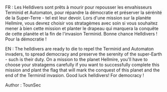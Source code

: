 FR : Les Helldivers sont prêts à mourir pour repousser les envahisseurs Terminid et Automaton, pour répandre la démocratie et préserver la sérénité de la Super-Terre - tel est leur devoir. Lors d'une mission sur la planète Hellmire, vous devrez choisir vos stratagèmes avec soin si vous souhaitez mener à bien cette mission et planter le drapeau qui marquera la conquête de cette planète et la fin de l'invasion Terminid. Bonne chance Helldivers ! Pour la démocratie !

EN : The helldivers are ready to die to repel the Terminid and Automaton invaders, to spread democracy and preserve the serenity of the super-Earth - such is their duty. On a mission to the planet Hellmire, you'll have to choose your stratagems carefully if you want to successfully complete this mission and plant the flag that will mark the conquest of this planet and the end of the Terminid invasion. Good luck helldivers! For democracy !

Author : TounSec
